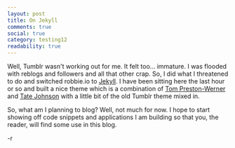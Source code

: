 ```yaml
---
layout: post
title: On Jekyll
comments: true
social: true
category: testing12
readability: true
---
```


Well, Tumblr wasn't working out for me. It felt too... immature. I was flooded with reblogs and followers and all that other crap. So, I did what I threatened to do and switched robbie.io to [Jekyll](https://github.com/mojombo/jekyll). I have been sitting here the last hour or so and built a nice theme which is a combination of [Tom Preston-Werner](https://github.com/mojombo/mojombo.github.com) and [Tate Johnson](https://github.com/tatey/tatey.com) with a little bit of the old Tumblr theme mixed in.

So, what am I planning to blog? Well, not much for now. I hope to start showing off code snippets and applications I am building so that you, the reader, will find some use in this blog.

-r
